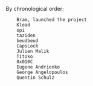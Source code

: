By chronological order:

        Bram, launched the project
        Kload
        opi
        taziden
        beudbeud
        CapsLock
        Julien Malik
        Titoko
        0x010C
        Eugene Andrienko
        George Angelopoulos
        Quentin Schulz
